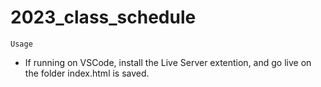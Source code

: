 # 2023_class_schedule

`Usage`
- If running on VSCode, install the Live Server extention, and go live on the folder index.html is saved.